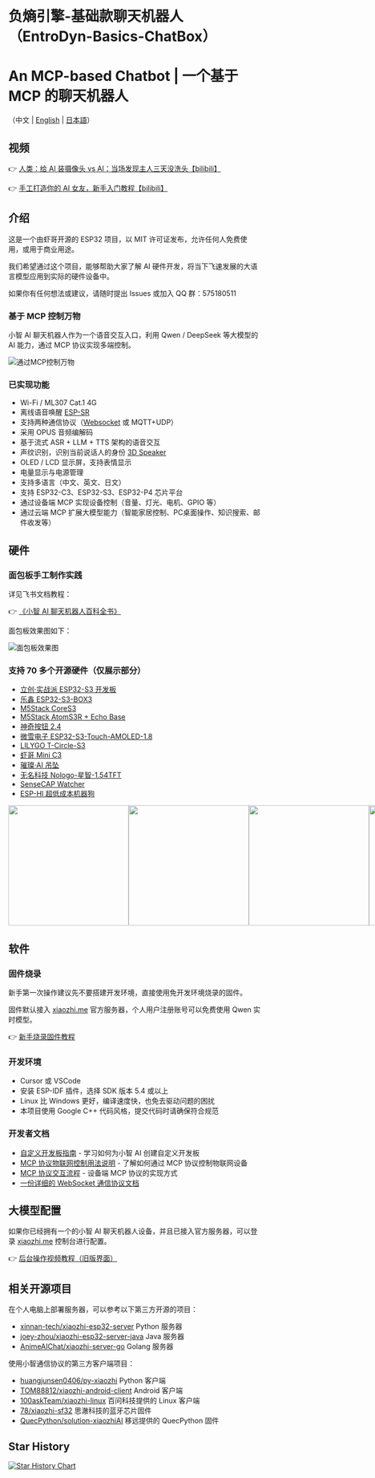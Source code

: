 # 负熵引擎-基础款聊天机器人 （EntroDyn-Basics-ChatBox）
# An MCP-based Chatbot | 一个基于 MCP 的聊天机器人

（中文 | [English](README_en.md) | [日本語](README_ja.md)）

## 视频

👉 [人类：给 AI 装摄像头 vs AI：当场发现主人三天没洗头【bilibili】](https://www.bilibili.com/video/BV1bpjgzKEhd/)

👉 [手工打造你的 AI 女友，新手入门教程【bilibili】](https://www.bilibili.com/video/BV1XnmFYLEJN/)

## 介绍

这是一个由虾哥开源的 ESP32 项目，以 MIT 许可证发布，允许任何人免费使用，或用于商业用途。

我们希望通过这个项目，能够帮助大家了解 AI 硬件开发，将当下飞速发展的大语言模型应用到实际的硬件设备中。

如果你有任何想法或建议，请随时提出 Issues 或加入 QQ 群：575180511

### 基于 MCP 控制万物

小智 AI 聊天机器人作为一个语音交互入口，利用 Qwen / DeepSeek 等大模型的 AI 能力，通过 MCP 协议实现多端控制。

![通过MCP控制万物](docs/mcp-based-graph.jpg)

### 已实现功能

- Wi-Fi / ML307 Cat.1 4G
- 离线语音唤醒 [ESP-SR](https://github.com/espressif/esp-sr)
- 支持两种通信协议（[Websocket](docs/websocket.md) 或 MQTT+UDP）
- 采用 OPUS 音频编解码
- 基于流式 ASR + LLM + TTS 架构的语音交互
- 声纹识别，识别当前说话人的身份 [3D Speaker](https://github.com/modelscope/3D-Speaker)
- OLED / LCD 显示屏，支持表情显示
- 电量显示与电源管理
- 支持多语言（中文、英文、日文）
- 支持 ESP32-C3、ESP32-S3、ESP32-P4 芯片平台
- 通过设备端 MCP 实现设备控制（音量、灯光、电机、GPIO 等）
- 通过云端 MCP 扩展大模型能力（智能家居控制、PC桌面操作、知识搜索、邮件收发等）

## 硬件

### 面包板手工制作实践

详见飞书文档教程：

👉 [《小智 AI 聊天机器人百科全书》](https://ccnphfhqs21z.feishu.cn/wiki/F5krwD16viZoF0kKkvDcrZNYnhb?from=from_copylink)

面包板效果图如下：

![面包板效果图](docs/v1/wiring2.jpg)

### 支持 70 多个开源硬件（仅展示部分）

- <a href="https://oshwhub.com/li-chuang-kai-fa-ban/li-chuang-shi-zhan-pai-esp32-s3-kai-fa-ban" target="_blank" title="立创·实战派 ESP32-S3 开发板">立创·实战派 ESP32-S3 开发板</a>
- <a href="https://github.com/espressif/esp-box" target="_blank" title="乐鑫 ESP32-S3-BOX3">乐鑫 ESP32-S3-BOX3</a>
- <a href="https://docs.m5stack.com/zh_CN/core/CoreS3" target="_blank" title="M5Stack CoreS3">M5Stack CoreS3</a>
- <a href="https://docs.m5stack.com/en/atom/Atomic%20Echo%20Base" target="_blank" title="AtomS3R + Echo Base">M5Stack AtomS3R + Echo Base</a>
- <a href="https://gf.bilibili.com/item/detail/1108782064" target="_blank" title="神奇按钮 2.4">神奇按钮 2.4</a>
- <a href="https://www.waveshare.net/shop/ESP32-S3-Touch-AMOLED-1.8.htm" target="_blank" title="微雪电子 ESP32-S3-Touch-AMOLED-1.8">微雪电子 ESP32-S3-Touch-AMOLED-1.8</a>
- <a href="https://github.com/Xinyuan-LilyGO/T-Circle-S3" target="_blank" title="LILYGO T-Circle-S3">LILYGO T-Circle-S3</a>
- <a href="https://oshwhub.com/tenclass01/xmini_c3" target="_blank" title="虾哥 Mini C3">虾哥 Mini C3</a>
- <a href="https://oshwhub.com/movecall/cuican-ai-pendant-lights-up-y" target="_blank" title="Movecall CuiCan ESP32S3">璀璨·AI 吊坠</a>
- <a href="https://github.com/WMnologo/xingzhi-ai" target="_blank" title="无名科技Nologo-星智-1.54">无名科技 Nologo-星智-1.54TFT</a>
- <a href="https://www.seeedstudio.com/SenseCAP-Watcher-W1-A-p-5979.html" target="_blank" title="SenseCAP Watcher">SenseCAP Watcher</a>
- <a href="https://www.bilibili.com/video/BV1BHJtz6E2S/" target="_blank" title="ESP-HI 超低成本机器狗">ESP-HI 超低成本机器狗</a>

<div style="display: flex; justify-content: space-between;">
  <a href="docs/v1/lichuang-s3.jpg" target="_blank" title="立创·实战派 ESP32-S3 开发板">
    <img src="docs/v1/lichuang-s3.jpg" width="240" />
  </a>
  <a href="docs/v1/espbox3.jpg" target="_blank" title="乐鑫 ESP32-S3-BOX3">
    <img src="docs/v1/espbox3.jpg" width="240" />
  </a>
  <a href="docs/v1/m5cores3.jpg" target="_blank" title="M5Stack CoreS3">
    <img src="docs/v1/m5cores3.jpg" width="240" />
  </a>
  <a href="docs/v1/atoms3r.jpg" target="_blank" title="AtomS3R + Echo Base">
    <img src="docs/v1/atoms3r.jpg" width="240" />
  </a>
  <a href="docs/v1/magiclick.jpg" target="_blank" title="神奇按钮 2.4">
    <img src="docs/v1/magiclick.jpg" width="240" />
  </a>
  <a href="docs/v1/waveshare.jpg" target="_blank" title="微雪电子 ESP32-S3-Touch-AMOLED-1.8">
    <img src="docs/v1/waveshare.jpg" width="240" />
  </a>
  <a href="docs/v1/lilygo-t-circle-s3.jpg" target="_blank" title="LILYGO T-Circle-S3">
    <img src="docs/v1/lilygo-t-circle-s3.jpg" width="240" />
  </a>
  <a href="docs/v1/xmini-c3.jpg" target="_blank" title="虾哥 Mini C3">
    <img src="docs/v1/xmini-c3.jpg" width="240" />
  </a>
  <a href="docs/v1/movecall-cuican-esp32s3.jpg" target="_blank" title="CuiCan">
    <img src="docs/v1/movecall-cuican-esp32s3.jpg" width="240" />
  </a>
  <a href="docs/v1/wmnologo_xingzhi_1.54.jpg" target="_blank" title="无名科技Nologo-星智-1.54">
    <img src="docs/v1/wmnologo_xingzhi_1.54.jpg" width="240" />
  </a>
  <a href="docs/v1/sensecap_watcher.jpg" target="_blank" title="SenseCAP Watcher">
    <img src="docs/v1/sensecap_watcher.jpg" width="240" />
  </a>
  <a href="docs/v1/esp-hi.jpg" target="_blank" title="ESP-HI 超低成本机器狗">
    <img src="docs/v1/esp-hi.jpg" width="240" />
  </a>
</div>

## 软件

### 固件烧录

新手第一次操作建议先不要搭建开发环境，直接使用免开发环境烧录的固件。

固件默认接入 [xiaozhi.me](https://xiaozhi.me) 官方服务器，个人用户注册账号可以免费使用 Qwen 实时模型。

👉 [新手烧录固件教程](https://ccnphfhqs21z.feishu.cn/wiki/Zpz4wXBtdimBrLk25WdcXzxcnNS)

### 开发环境

- Cursor 或 VSCode
- 安装 ESP-IDF 插件，选择 SDK 版本 5.4 或以上
- Linux 比 Windows 更好，编译速度快，也免去驱动问题的困扰
- 本项目使用 Google C++ 代码风格，提交代码时请确保符合规范

### 开发者文档

- [自定义开发板指南](main/boards/README.md) - 学习如何为小智 AI 创建自定义开发板
- [MCP 协议物联网控制用法说明](docs/mcp-usage.md) - 了解如何通过 MCP 协议控制物联网设备
- [MCP 协议交互流程](docs/mcp-protocol.md) - 设备端 MCP 协议的实现方式
- [一份详细的 WebSocket 通信协议文档](docs/websocket.md)

## 大模型配置

如果你已经拥有一个的小智 AI 聊天机器人设备，并且已接入官方服务器，可以登录 [xiaozhi.me](https://xiaozhi.me) 控制台进行配置。

👉 [后台操作视频教程（旧版界面）](https://www.bilibili.com/video/BV1jUCUY2EKM/)

## 相关开源项目

在个人电脑上部署服务器，可以参考以下第三方开源的项目：

- [xinnan-tech/xiaozhi-esp32-server](https://github.com/xinnan-tech/xiaozhi-esp32-server) Python 服务器
- [joey-zhou/xiaozhi-esp32-server-java](https://github.com/joey-zhou/xiaozhi-esp32-server-java) Java 服务器
- [AnimeAIChat/xiaozhi-server-go](https://github.com/AnimeAIChat/xiaozhi-server-go) Golang 服务器

使用小智通信协议的第三方客户端项目：

- [huangjunsen0406/py-xiaozhi](https://github.com/huangjunsen0406/py-xiaozhi) Python 客户端
- [TOM88812/xiaozhi-android-client](https://github.com/TOM88812/xiaozhi-android-client) Android 客户端
- [100askTeam/xiaozhi-linux](http://github.com/100askTeam/xiaozhi-linux) 百问科技提供的 Linux 客户端
- [78/xiaozhi-sf32](https://github.com/78/xiaozhi-sf32) 思澈科技的蓝牙芯片固件
- [QuecPython/solution-xiaozhiAI](https://github.com/QuecPython/solution-xiaozhiAI) 移远提供的 QuecPython 固件

## Star History

<a href="https://star-history.com/#78/xiaozhi-esp32&Date">
 <picture>
   <source media="(prefers-color-scheme: dark)" srcset="https://api.star-history.com/svg?repos=78/xiaozhi-esp32&type=Date&theme=dark" />
   <source media="(prefers-color-scheme: light)" srcset="https://api.star-history.com/svg?repos=78/xiaozhi-esp32&type=Date" />
   <img alt="Star History Chart" src="https://api.star-history.com/svg?repos=78/xiaozhi-esp32&type=Date" />
 </picture>
</a>
